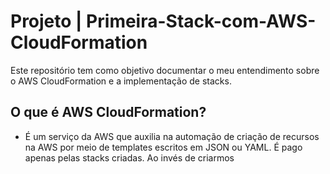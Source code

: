 # Projeto | Primeira-Stack-com-AWS-CloudFormation
Este repositório tem como objetivo documentar o meu entendimento sobre o AWS CloudFormation e a implementação de stacks.

## O que é AWS CloudFormation? 
  - É um serviço da AWS que auxilia na automação de criação de recursos na AWS por meio de templates escritos em JSON ou YAML. É pago apenas pelas stacks criadas. Ao invés de criarmos
